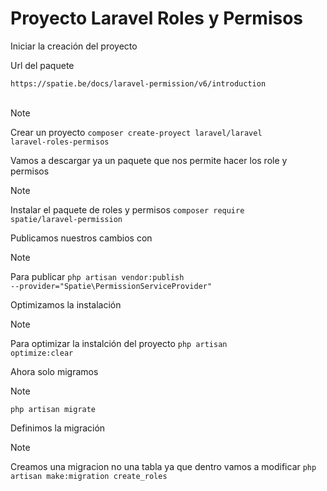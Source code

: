 # Proyecto Laravel Roles y Permisos

<p>Iniciar la creación del proyecto</p>
<p>Url del paquete</p>
<code>https://spatie.be/docs/laravel-permission/v6/introduction</code><br><br>

> [!NOTE]
> Crear un proyecto
> <code>composer create-proyect laravel/laravel laravel-roles-permisos</code>

<p>Vamos a descargar ya un paquete que nos permite hacer los role y permisos</p>

> [!NOTE]
> Instalar el paquete de roles y permisos
> <code>composer require spatie/laravel-permission</code>

<p>Publicamos nuestros cambios con</p>

> [!NOTE]
> Para publicar
> <code>php artisan vendor:publish --provider="Spatie\PermissionServiceProvider"</code>

<p>Optimizamos la instalación</p>

> [!NOTE]
> Para optimizar la instalción del proyecto
> <code>php artisan optimize:clear</code>

<p>Ahora solo migramos</p>

> [!NOTE]
> <code>php artisan migrate</code>

<p>Definimos la migración</p>

> [!NOTE]
> Creamos una migracion no una tabla ya que dentro vamos a modificar
> <code>php artisan make:migration create_roles</code>
